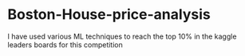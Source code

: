 # Boston-House-price-analysis
I have used various ML techniques to reach the top 10% in the kaggle leaders boards for this competition 

